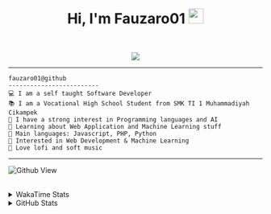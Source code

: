 <h1 align="center">
Hi, I'm Fauzaro01
  <img src="https://media.giphy.com/media/hvRJCLFzcasrR4ia7z/giphy.gif" width="30"></h1>
<br/>

<p align="center">
  <a href="https://github.com/DenverCoder1/readme-typing-svg">
    <img src="https://readme-typing-svg.herokuapp.com?lines=Chill%20and%20Coding;Full+Stack+Web+Developer;Student;Software%20Develover;Always%20learning%20new%20things&center=true&width=380&height=45">
  </a>
</p>

<hr>

```
fauzaro01@github
-------------------------
💻 I am a self taught Software Developer
📚 I am a Vocational High School Student from SMK TI 1 Muhammadiyah Cikampek
📝 I have a strong interest in Programming languages and AI
🌱 Learning about Web Application and Machine Learning stuff
🌟 Main languages: Javascript, PHP, Python
🚩 Interested in Web Development & Machine Learning
🎵 Love lofi and soft music 
```

<hr>

![Github View](https://komarev.com/ghpvc/?username=fauzaro01&style=flat-square)
<br><br>
<details>
  <summary>
     WakaTime Stats
  </summary>
  <br>
  <!--START_SECTION:waka-->

```txt
From: 10 September 2021 - To: 04 April 2025

Total Time: 813 hrs 19 mins

JavaScript          244 hrs 32 mins ███████▓░░░░░░░░░░░░░░░░░   30.07 %
PHP                 163 hrs 33 mins █████░░░░░░░░░░░░░░░░░░░░   20.11 %
HTML                100 hrs 28 mins ███░░░░░░░░░░░░░░░░░░░░░░   12.35 %
Blade Template      77 hrs 58 mins  ██▒░░░░░░░░░░░░░░░░░░░░░░   09.59 %
EJS                 56 hrs 49 mins  █▓░░░░░░░░░░░░░░░░░░░░░░░   06.99 %
Java                41 hrs 50 mins  █▒░░░░░░░░░░░░░░░░░░░░░░░   05.15 %
CSS                 32 hrs 29 mins  █░░░░░░░░░░░░░░░░░░░░░░░░   03.99 %
JSON                30 hrs 59 mins  █░░░░░░░░░░░░░░░░░░░░░░░░   03.81 %
Python              13 hrs 26 mins  ▒░░░░░░░░░░░░░░░░░░░░░░░░   01.65 %
Other               6 hrs 24 mins   ▒░░░░░░░░░░░░░░░░░░░░░░░░   00.79 %
```

<!--END_SECTION:waka-->
</details>
<details>
  <summary>
    GitHub Stats
  </summary>
  <br>
  <div align="center">
    <img src="https://github-readme-stats.vercel.app/api?username=Fauzaro01&show_icons=true&theme=algolia" alt="Fauzaro01's GitHub Stats" style="margin: 20px;" />
    <img src="https://github-readme-streak-stats.herokuapp.com/?user=Fauzaro01&theme=algolia" alt="Fauzaro01's GitHub Streak" style="margin: 20px;" />
  </div>

  <div align="center">
    <img src="https://github-readme-stats.vercel.app/api?username=Fauzaro01&show_icons=true&locale=en&count_private=true&hide_rank=true&custom_title=My%20GitHub%20Stats&disable_animations=true&theme=algolia" alt="Fauzaro01's Stars" style="margin: 20px;" />
    <img src="https://github-readme-stats.vercel.app/api/top-langs/?username=Fauzaro01&langs_count=8&theme=algolia&layout=compact" alt="Top Languages" style="margin: 20px;" />
  </div>
</details>
